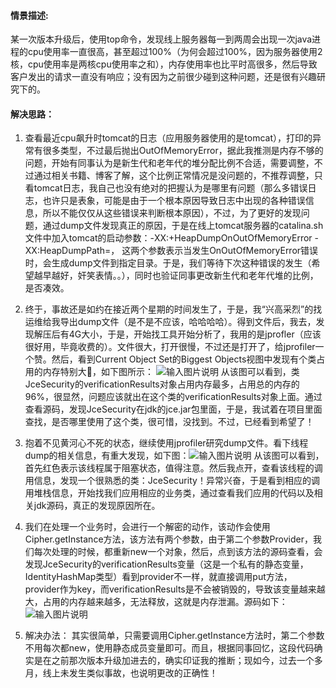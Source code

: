 ####  情景描述: 
某一次版本升级后，使用top命令，发现线上服务器每一到两周会出现一次java进程的cpu使用率一直很高，甚至超过100%（为何会超过100%，因为服务器使用2核，cpu使用率是两核cpu使用率之和），内存使用率也比平时高很多，然后导致客户发出的请求一直没有响应；没有因为之前很少碰到这种问题，还是很有兴趣研究下的。

#### 解决思路：
 1. 查看最近cpu飙升时tomcat的日志（应用服务器使用的是tomcat），打印的异常有很多类型，不过最后抛出OutOfMemoryError，据此我推测是内存不够的问题，开始有同事认为是新生代和老年代的堆分配比例不合适，需要调整，不过通过相关书籍、博客了解，这个比例正常情况是没问题的，不推荐调整，只看tomcat日志，我自己也没有绝对的把握认为是哪里有问题（那么多错误日志，也许只是表象，可能是由于一个根本原因导致日志中出现的各种错误信息，所以不能仅仅从这些错误来判断根本原因），不过，为了更好的发现问题，通过dump文件发现真正的原因，于是在线上tomcat服务器的catalina.sh文件中加入tomcat的启动参数：-XX:+HeapDumpOnOutOfMemoryError -XX:HeapDumpPath=， 这两个参数表示当发生OnOutOfMemoryError错误时，会生成dump文件到指定目录。于是，我们等待下次这种错误的发生（希望越早越好，奸笑表情。。），同时也验证同事更改新生代和老年代堆的比例，是否凑效。

2. 终于，事故还是如约在接近两个星期的时间发生了，于是，我“兴高采烈”的找运维给我导出dump文件（是不是不应该，哈哈哈哈）。得到文件后，我去，发现解压后有4G大小，于是，开始找工具开始分析了，我用的是jprofler（应该很好用，毕竟收费的）。文件很大，打开很慢，不过还是打开了，给jprofiler一个赞。然后，看到Current Object Set的Biggest Objects视图中发现有个类占用的内存特别大，如下图所示：
![输入图片说明](https://static.oschina.net/uploads/img/201708/05234357_f3Sb.png "在这里输入图片标题")  从该图可以看到，类JceSecurity的verificationResults对象占用内存最多，占用总的内存的96%，很显然，问题应该就出在这个类的verificationResults对象上面。通过查看源码，发现JceSecurity在jdk的jce.jar包里面，于是，我试着在项目里面查找，是否哪里使用了这个类，很可惜，没找到。不过，已经看到希望了！

3. 抱着不见黄河心不死的状态，继续使用jprofiler研究dump文件。看下线程dump的相关信息，有重大发现，如下图：![输入图片说明](https://static.oschina.net/uploads/img/201708/05235230_2yPD.png "在这里输入图片标题")   从该图可以看到，首先红色表示该线程属于阻塞状态，值得注意。然后我点开，查看该线程的调用信息，发现一个很熟悉的类：JceSecurity！异常兴奋，于是看到相应的调用堆栈信息，开始找我们应用相应的业务类，通过查看我们应用的代码以及相关jdk源码，真正的发现原因所在。
4. 我们在处理一个业务时，会进行一个解密的动作，该动作会使用Cipher.getInstance方法，该方法有两个参数，由于第二个参数Provider，我们每次处理的时候，都重新new一个对象，然后，点到该方法的源码查看，会发现JceSecurity的verificationResults变量（这是一个私有的静态变量，IdentityHashMap类型）看到provider不一样，就直接调用put方法，provider作为key，而verificationResults是不会被销毁的，导致该变量越来越大，占用的内存越来越多，无法释放，这就是内存泄漏。源码如下：
![输入图片说明](https://static.oschina.net/uploads/img/201708/06002150_F9kw.png "在这里输入图片标题")

5. 解决办法： 其实很简单，只需要调用Cipher.getInstance方法时，第二个参数不用每次都new，使用静态成员变量即可。而且，根据同事回忆，这段代码确实是在之前那次版本升级加进去的，确实印证我的推断；现如今，过去一个多月，线上未发生类似事故，也说明更改的正确性！
